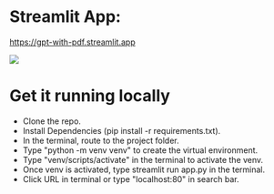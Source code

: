 # Streamlit App:
https://gpt-with-pdf.streamlit.app

<img src='https://imgur.com/a/Yqy8eBW' />

# Get it running locally
* Clone the repo.
* Install Dependencies (pip install -r requirements.txt).
* In the terminal, route to the project folder.
* Type "python -m venv venv" to create the virtual environment.
* Type "venv/scripts/activate" in the terminal to activate the venv.
* Once venv is activated, type streamlit run app.py in the terminal.
* Click URL in terminal or type "localhost:80" in search bar.
